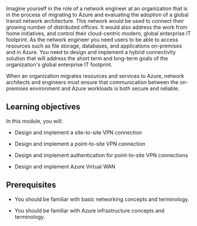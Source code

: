 

Imagine yourself in the role of a network engineer at an organization that is in the process of migrating to Azure and evaluating the adoption of a global transit network architecture. This network would be used to connect their growing number of distributed offices. It would also address the work from home initiatives, and control their cloud-centric modern, global enterprise IT footprint. As the network engineer you need users to be able to access resources such as file storage, databases, and applications on-premises and in Azure. You need to design and implement a hybrid connectivity solution that will address the short term and long-term goals of the organization's global enterprise IT footprint. 

When an organization migrates resources and services to Azure, network architects and engineers must ensure that communication between the on-premises environment and Azure workloads is both secure and reliable. 

## Learning objectives

In this module, you will:

- Design and implement a site-to-site VPN connection

- Design and implement a point-to-site VPN connection 

- Design and implement authentication for point-to-site VPN connections

- Design and implement Azure Virtual WAN

## Prerequisites

- You should be familiar with basic networking concepts and terminology.

- You should be familiar with Azure infrastructure concepts and terminology.